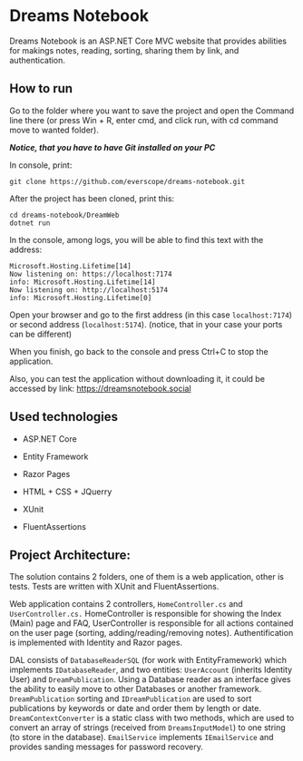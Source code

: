 
# Dreams Notebook

Dreams Notebook is an ASP.NET Core MVC website that provides abilities for makings notes, reading, sorting, sharing them by link, and authentication.

## How to run

Go to the folder where you want to save the project and open the Command line there (or press Win + R, enter cmd, and click run, with cd <path-name> command move to wanted folder).

**_Notice, that you have to have Git installed on your PC_**

In console, print:

    git clone https://github.com/everscope/dreams-notebook.git

After the project has been cloned, print this:

    cd dreams-notebook/DreamWeb 
    dotnet run

In the console, among logs, you will be able to find this text with the address:

    Microsoft.Hosting.Lifetime[14]
    Now listening on: https://localhost:7174
    info: Microsoft.Hosting.Lifetime[14]
    Now listening on: http://localhost:5174
    info: Microsoft.Hosting.Lifetime[0]

Open your browser and go to the first address (in this case `localhost:7174`) or second address (`localhost:5174`). (notice, that in your case your ports can be different)

When you finish, go back to the console and press Ctrl+C to stop the application.

Also, you can test the application without downloading it, it could be accessed by link: https://dreamsnotebook.social

  

## Used technologies

 - ASP.NET Core
   
  
 - Entity Framework

   
  

 - Razor Pages

   

 - HTML + CSS + JQuerry

   

 - XUnit

   
   

 - FluentAssertions

  

## Project Architecture:

The solution contains 2 folders, one of them is a web application, other is tests. Tests are written with XUnit and FluentAssertions.

Web application contains 2 controllers, `HomeController.cs` and `UserController.cs.` HomeController is responsible for showing the Index (Main) page and FAQ, UserController is responsible for all actions contained on the user page (sorting, adding/reading/removing notes). Authentification is implemented with Identity and Razor pages.

DAL consists of `DatabaseReaderSQL` (for work with EntityFramework) which implements `IDatabaseReader`, and two entities: `UserAccount` (inherits Identity User) and `DreamPublication`. Using a Database reader as an interface gives the ability to easily move to other Databases or another framework. `DreamPublication` sorting and `IDreamPublication` are used to sort publications by keywords or date and order them by length or date. `DreamContextConverter` is a static class with two methods, which are used to convert an array of strings (received from `DreamsInputModel`) to one string (to store in the database). `EmailService` implements `IEmailService` and provides sanding messages for password recovery.
